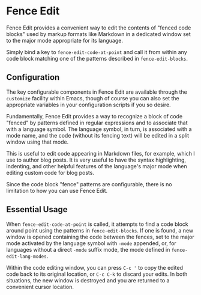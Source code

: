 # Fence Edit #

Fence Edit provides a convenient way to edit the contents of "fenced code
blocks" used by markup formats like Markdown in a dedicated window set to the
major mode appropriate for its language.

Simply bind a key to `fence-edit-code-at-point` and call it from within any code
block matching one of the patterns described in `fence-edit-blocks`.

## Configuration ##

The key configurable components in Fence Edit are available through the
`customize` facility within Emacs, though of course you can also set the
appropriate variables in your configuration scripts if you so desire.

Fundamentally, Fence Edit provides a way to recognize a block of code "fenced"
by patterns defined in regular expressions and to associate that with a language
symbol. The language symbol, in turn, is associated with a mode name, and the
code (without its fencing text) will be edited in a split window using that
mode.

This is useful to edit code appearing in Markdown files, for example, which I
use to author blog posts. It is very useful to have the syntax highlighting,
indenting, and other helpful features of the language's major mode when editing
custom code for blog posts.

Since the code block "fence" patterns are configurable, there is no limitation
to how you can use Fence Edit.

## Essential Usage ##

When `fence-edit-code-at-point` is called, it attempts to find a code block
around point using the patterns in `fence-edit-blocks`. If one is found, a new
window is opened containing the code between the fences, set to the major mode
activated by the language symbol with `-mode` appended, or, for languages
without a direct `-mode` suffix mode, the mode defined in
`fence-edit-lang-modes`.

Within the code editing window, you can press `C-c '` to copy the edited code
back to its original location, or `C-c C-k` to discard your edits. In both
situations, the new window is destroyed and you are returned to a convenient
cursor location.
